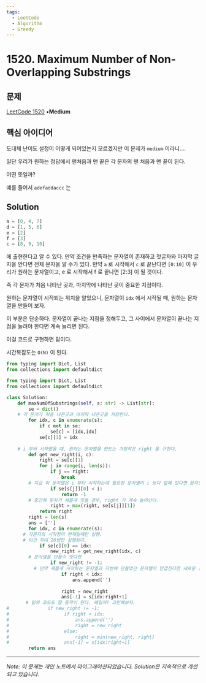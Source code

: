 ```yaml
---
tags:
  - LeetCode
  - Algorithm
  - Greedy
---
```


# 1520. Maximum Number of Non-Overlapping Substrings

## 문제

[LeetCode 1520](https://leetcode.com/problems/maximum-number-of-non-overlapping-substrings/) •**Medium**

## 핵심 아이디어

도대체 난이도 설정이 어떻게 되어있는지 모르겠지만 이 문제가 `medium` 이라니....

일단 우리가 원하는 정답에서 맨처음과 맨 끝은 각 문자의 맨 처음과 맨 끝이 된다.

어떤 뜻일까?

예를 들어서 `adefaddaccc` 는

## Solution

```python
a = [0, 4, 7]
d = [1, 5, 6]
e = [2]
f = [3]
c = [8, 9, 10]
```

에 출현한다고 알 수 있다. 만약 조건을 만족하는 문자열이 존재하고 첫글자와 마지막 글자을 안다면 전체 문자을 알 수가 있다. 만약 `a` 로 시작해서 `c` 로 끝난다면 `[0:10]` 이 우리가 원하는 문자열이고, e 로 시작해서 f 로 끝나면 [2:3] 이 될 것이다.

즉 각 문자가 처음 나타난 곳과, 마지막에 나타난 곳이 중요한 지점이다.

원하는 문자열이 시작되는 위치을 알았으니, 문자열이 `idx` 에서 시작될 때, 원하는 문자열을 만들어 보자.

이 부분은 단순하다. 문자열이 끝나는 지점을 정해두고, 그 사이에서 문자열이 끝나는 지점을 늘려야 한다면 계속 늘리면 된다.

이걸 코드로 구현하면 밑이다.

시간복잡도는 `O(N)` 이 된다.

```python
from typing import Dict, List
from collections import defaultdict

from typing import Dict, List
from collections import defaultdict

class Solution:
    def maxNumOfSubstrings(self, s: str) -> List[str]:
        se = dict()
    # 각 문자가 처음 나온곳과 마지막 나온곳을 저장한다.
        for idx, c in enumerate(s):
            if c not in se:
                se[c] = [idx,idx]
            se[c][1] = idx
        
    # i 부터 시작했을 때, 원하는 문자열을 만드는 가장작은 right 을 구한다.
        def get_new_right(i, c):
            right = se[c][1]
            for j in range(i, len(s)):
                if j == right:
                    break
        # 지금 이 문자열은 i 부터 시작하는데 필요한 문자열이 i 보다 앞에 있다면 문자열을 만들수 없다.
                if se[s[j]][0] < i:
                    return -1
        # 중간에 문자가 새롭게 잇을 경우, right 가 계속 늘어난다.
                right = max(right, se[s[j]][1])
            return right
        right = len(s)
        ans = ['']
        for idx, c in enumerate(s):
      # 각문자의 시작점이 현재일때만 실행.
      # 이건 최대 26번만 실행된다.
            if se[c][0] == idx:
                new_right = get_new_right(idx, c)
        # 문자열을 만들수 잇다면
                if new_right != -1:
          # 만약 새롭게 시작하는 문자열과 저번에 만들었던 문자열이 안겹친다면 새로운 문자열이 된다.
                    if right < idx:
                        ans.append('')
          
                    right = new_right
                    ans[-1] = s[idx:right+1]
       # 밑의 코드도 잘 동작이 된다. 왜일까? 고민해보자.
#              if new_right != -1:
#                    if right < idx:
#                        ans.append('')
#                        right = new_right
#                    else:
#                        right = min(new_right, right)
#                    ans[-1] = s[idx:right+1]
        return ans
```

---

*Note: 이 문제는 개인 노트에서 마이그레이션되었습니다. Solution은 지속적으로 개선되고 있습니다.*
